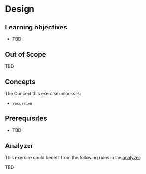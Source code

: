 # Design

## Learning objectives

- TBD

## Out of Scope

TBD

## Concepts

The Concept this exercise unlocks is:

- `recursion`

## Prerequisites

- TBD

## Analyzer

This exercise could benefit from the following rules in the [analyzer][analyzer]:

TBD

[analyzer]: https://github.com/exercism/javascript-analyzer
